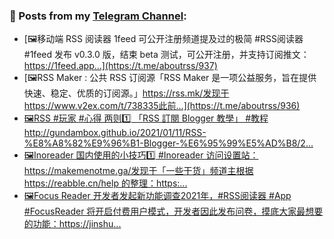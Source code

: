### 📰 Posts from my [Telegram Channel](https://t.me/s/aboutrss):
<!-- BLOG-POST-LIST:START -->
- [🖼移动端 RSS 阅读器 1feed 可公开注册频道提及过的极简 #RSS阅读器 #1feed 发布 v0.3.0 版，结束 beta 测试，可公开注册，并支持订阅推文：https://1feed.app...](https://t.me/aboutrss/937)
- [🖼RSS Maker : 公共 RSS 订阅源「RSS Maker 是一项公益服务，旨在提供快速、稳定、优质的订阅源。」https://rss.mk/发现于https://www.v2ex.com/t/738335此前...](https://t.me/aboutrss/936)
- [🖼RSS #玩家 #心得 两则1️⃣ 「RSS 訂閱 Blogger 教學」 #教程http://gundambox.github.io/2021/01/11/RSS-%E8%A8%82%E9%96%B1-Blogger-%E6%95%99%E5%AD%B8/2...](https://t.me/aboutrss/935)
- [🖼Inoreader 国内使用的小技巧1️⃣ #Inoreader 访问设置站： https://makemenotme.ga/发现于「一些干货」频道主根据 https://reabble.cn/help 的整理：https:...](https://t.me/aboutrss/934)
- [🖼Focus Reader 开发者发起新功能调查2021年，#RSS阅读器 #App #FocusReader 将开启付费用户模式，开发者因此发布问卷，摸底大家最想要的功能：https://jinshu...](https://t.me/aboutrss/933)
<!-- BLOG-POST-LIST:END -->

<!--
**AboutRSS/AboutRSS** is a ✨ _special_ ✨ repository because its `README.md` (this file) appears on your GitHub profile.

Here are some ideas to get you started:

- 🔭 I’m currently working on ...
- 🌱 I’m currently learning ...
- 👯 I’m looking to collaborate on ...
- 🤔 I’m looking for help with ...
- 💬 Ask me about ...
- 📫 How to reach me: ...
- 😄 Pronouns: ...
- ⚡ Fun fact: ...
-->
